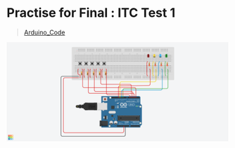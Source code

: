 # Practise for Final : ITC Test 1
> [Arduino_Code](./ITC-Test1.ino)

![ITC Test 1 ](../../img/ITC-Test1.png)